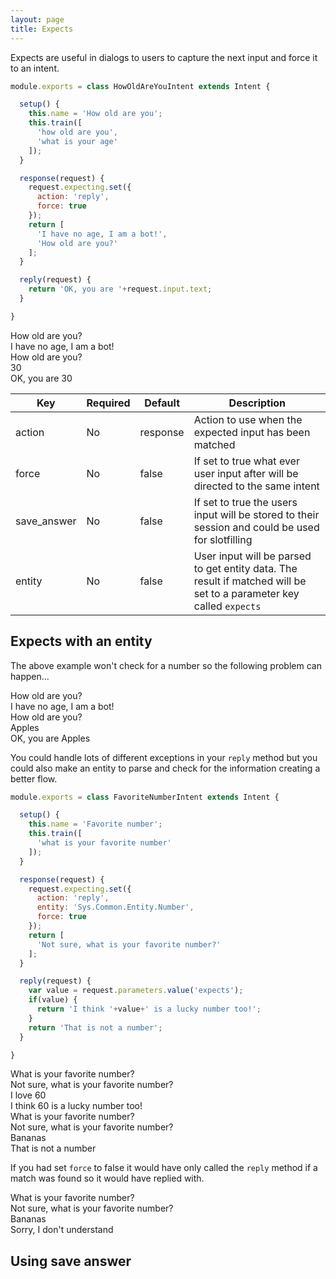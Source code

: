 ```yaml
---
layout: page
title: Expects
---
```


Expects are useful in dialogs to users to capture the next input and force it to an intent.


~~~javascript
module.exports = class HowOldAreYouIntent extends Intent {

  setup() {
    this.name = 'How old are you';
    this.train([
      'how old are you',
      'what is your age'
    ]);
  }

  response(request) {
    request.expecting.set({
      action: 'reply',
      force: true
    });
    return [
      'I have no age, I am a bot!',
      'How old are you?'
    ];
  }

  reply(request) {
    return 'OK, you are '+request.input.text;
  }

}
~~~

<div class="chat" markdown="0">
  <div class="user"><span>How old are you?</span></div>
  <div class="bot"><span>I have no age, I am a bot!</span></div>
  <div class="bot"><span>How old are you?</span></div>
  <div class="user"><span>30</span></div>
  <div class="bot"><span>OK, you are 30</span></div>
</div>



Key | Required | Default | Description
--- | --- | --- | ---
action | No | response | Action to use when the expected input has been matched
force | No | false | If set to true what ever user input after will be directed to the same intent
save_answer | No | false | If set to true the users input will be stored to their session and could be used for slotfilling
entity | No | false | User input will be parsed to get entity data. The result if matched will be set to a parameter key called `expects`


## Expects with an entity

The above example won't check for a number so the following problem can happen...

<div class="chat" markdown="0">
  <div class="user"><span>How old are you?</span></div>
  <div class="bot"><span>I have no age, I am a bot!</span></div>
  <div class="bot"><span>How old are you?</span></div>
  <div class="user"><span>Apples</span></div>
  <div class="bot"><span>OK, you are Apples</span></div>
</div>

You could handle lots of different exceptions in your `reply` method but you could also make an entity to parse and check for the information creating a better flow.

~~~javascript
module.exports = class FavoriteNumberIntent extends Intent {

  setup() {
    this.name = 'Favorite number';
    this.train([
      'what is your favorite number'
    ]);
  }

  response(request) {
    request.expecting.set({
      action: 'reply',
      entity: 'Sys.Common.Entity.Number',
      force: true
    });
    return [
      'Not sure, what is your favorite number?'
    ];
  }

  reply(request) {
    var value = request.parameters.value('expects');
    if(value) {
      return 'I think '+value+' is a lucky number too!';
    }
    return 'That is not a number';
  }

}
~~~

<div class="chat" markdown="0">
  <div class="user"><span>What is your favorite number?</span></div>
  <div class="bot"><span>Not sure, what is your favorite number?</span></div>
  <div class="user"><span>I love 60</span></div>
  <div class="bot"><span>I think 60 is a lucky number too!</span></div>
</div>

<div class="chat" markdown="0">
  <div class="user"><span>What is your favorite number?</span></div>
  <div class="bot"><span>Not sure, what is your favorite number?</span></div>
  <div class="user"><span>Bananas</span></div>
  <div class="bot"><span>That is not a number</span></div>
</div>

If you had set `force` to false it would have only called the `reply` method if a match was found so it would have replied with.

<div class="chat" markdown="0">
  <div class="user"><span>What is your favorite number?</span></div>
  <div class="bot"><span>Not sure, what is your favorite number?</span></div>
  <div class="user"><span>Bananas</span></div>
  <div class="bot"><span>Sorry, I don't understand</span></div>
</div>



## Using save answer

